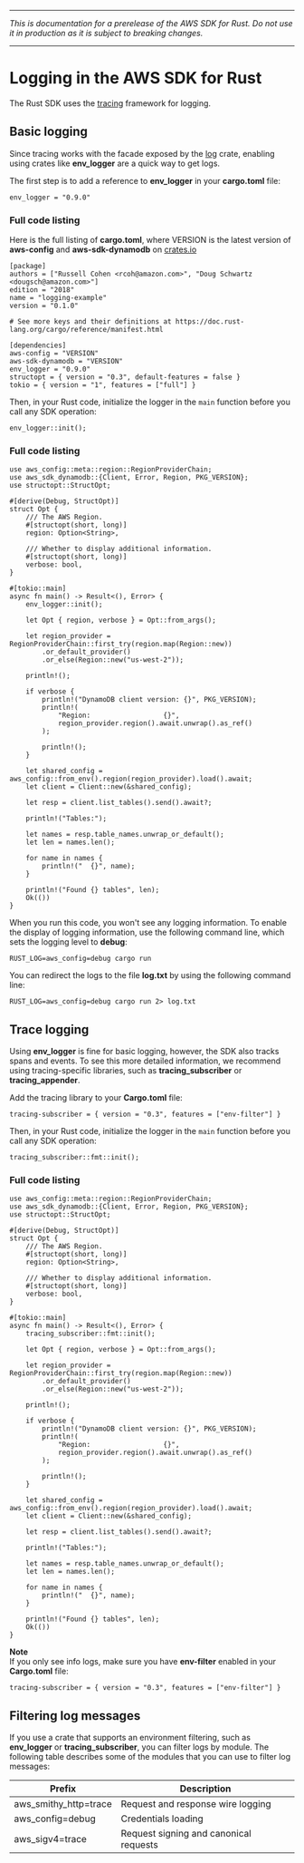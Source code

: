 --------

 *This is documentation for a prerelease of the AWS SDK for Rust\. Do not use it in production as it is subject to breaking changes\.* 

--------

# Logging in the AWS SDK for Rust<a name="logging"></a>

The Rust SDK uses the [tracing](http://tracing.rs/) framework for logging\.

## Basic logging<a name="logger"></a>

Since tracing works with the facade exposed by the [log](https://docs.rs/log/0.4.14/log) crate, enabling using crates like **env\_logger** are a quick way to get logs\.

The first step is to add a reference to **env\_logger** in your **cargo\.toml** file:

```
env_logger = "0.9.0"
```

### Full code listing<a name="logger-cargo-toml"></a>

Here is the full listing of **cargo\.toml**, where VERSION is the latest version of **aws\-config** and **aws\-sdk\-dynamodb** on [crates\.io](https://crates.io/)

```
[package]
authors = ["Russell Cohen <rcoh@amazon.com>", "Doug Schwartz <dougsch@amazon.com>"]
edition = "2018"
name = "logging-example"
version = "0.1.0"

# See more keys and their definitions at https://doc.rust-lang.org/cargo/reference/manifest.html

[dependencies]
aws-config = "VERSION"
aws-sdk-dynamodb = "VERSION"
env_logger = "0.9.0"
structopt = { version = "0.3", default-features = false }
tokio = { version = "1", features = ["full"] }
```

Then, in your Rust code, initialize the logger in the `main` function before you call any SDK operation:

```
env_logger::init();
```

### Full code listing<a name="logger-code"></a>

```
use aws_config::meta::region::RegionProviderChain;
use aws_sdk_dynamodb::{Client, Error, Region, PKG_VERSION};
use structopt::StructOpt;

#[derive(Debug, StructOpt)]
struct Opt {
    /// The AWS Region.
    #[structopt(short, long)]
    region: Option<String>,

    /// Whether to display additional information.
    #[structopt(short, long)]
    verbose: bool,
}

#[tokio::main]
async fn main() -> Result<(), Error> {
    env_logger::init();

    let Opt { region, verbose } = Opt::from_args();

    let region_provider = RegionProviderChain::first_try(region.map(Region::new))
        .or_default_provider()
        .or_else(Region::new("us-west-2"));

    println!();

    if verbose {
        println!("DynamoDB client version: {}", PKG_VERSION);
        println!(
            "Region:                  {}",
            region_provider.region().await.unwrap().as_ref()
        );

        println!();
    }

    let shared_config = aws_config::from_env().region(region_provider).load().await;
    let client = Client::new(&shared_config);

    let resp = client.list_tables().send().await?;

    println!("Tables:");

    let names = resp.table_names.unwrap_or_default();
    let len = names.len();

    for name in names {
        println!("  {}", name);
    }

    println!("Found {} tables", len);
    Ok(())
}
```

When you run this code, you won't see any logging information\. To enable the display of logging information, use the following command line, which sets the logging level to **debug**:

```
RUST_LOG=aws_config=debug cargo run
```

You can redirect the logs to the file **log\.txt** by using the following command line:

```
RUST_LOG=aws_config=debug cargo run 2> log.txt
```

## Trace logging<a name="tracing"></a>

Using **env\_logger** is fine for basic logging, however, the SDK also tracks spans and events\. To see this more detailed information, we recommend using tracing\-specific libraries, such as **tracing\_subscriber** or **tracing\_appender**\.

Add the tracing library to your **Cargo\.toml** file:

```
tracing-subscriber = { version = "0.3", features = ["env-filter"] }
```

Then, in your Rust code, initialize the logger in the `main` function before you call any SDK operation:

```
tracing_subscriber::fmt::init();
```

### Full code listing<a name="tracing-code"></a>

```
use aws_config::meta::region::RegionProviderChain;
use aws_sdk_dynamodb::{Client, Error, Region, PKG_VERSION};
use structopt::StructOpt;

#[derive(Debug, StructOpt)]
struct Opt {
    /// The AWS Region.
    #[structopt(short, long)]
    region: Option<String>,

    /// Whether to display additional information.
    #[structopt(short, long)]
    verbose: bool,
}

#[tokio::main]
async fn main() -> Result<(), Error> {
    tracing_subscriber::fmt::init();

    let Opt { region, verbose } = Opt::from_args();

    let region_provider = RegionProviderChain::first_try(region.map(Region::new))
        .or_default_provider()
        .or_else(Region::new("us-west-2"));

    println!();

    if verbose {
        println!("DynamoDB client version: {}", PKG_VERSION);
        println!(
            "Region:                  {}",
            region_provider.region().await.unwrap().as_ref()
        );

        println!();
    }

    let shared_config = aws_config::from_env().region(region_provider).load().await;
    let client = Client::new(&shared_config);

    let resp = client.list_tables().send().await?;

    println!("Tables:");

    let names = resp.table_names.unwrap_or_default();
    let len = names.len();

    for name in names {
        println!("  {}", name);
    }

    println!("Found {} tables", len);
    Ok(())
}
```

**Note**  
If you only see info logs, make sure you have **env\-filter** enabled in your **Cargo\.toml** file:  

```
tracing-subscriber = { version = "0.3", features = ["env-filter"] }
```

## Filtering log messages<a name="logging-filtering"></a>

If you use a crate that supports an environment filtering, such as **env\_logger** or **tracing\_subscriber**, you can filter logs by module\. The following table describes some of the modules that you can use to filter log messages:


| Prefix | Description | 
| --- | --- | 
|  aws\_smithy\_http=trace  |  Request and response wire logging  | 
|  aws\_config=debug  |  Credentials loading  | 
|  aws\_sigv4=trace  |  Request signing and canonical requests  | 